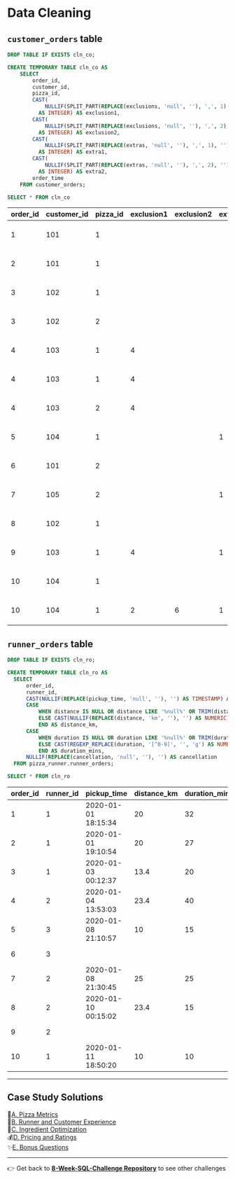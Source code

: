 # Data Cleaning

## `customer_orders` table
```SQL
DROP TABLE IF EXISTS cln_co;

CREATE TEMPORARY TABLE cln_co AS
	SELECT 
		order_id,
	    customer_id,
	    pizza_id,
	    CAST(
	      	NULLIF(SPLIT_PART(REPLACE(exclusions, 'null', ''), ',', 1), '') 
	      AS INTEGER) AS exclusion1,
	    CAST(
	      	NULLIF(SPLIT_PART(REPLACE(exclusions, 'null', ''), ',', 2), '') 
	      AS INTEGER) AS exclusion2,
	    CAST(
	      	NULLIF(SPLIT_PART(REPLACE(extras, 'null', ''), ',', 1), '') 
	      AS INTEGER) AS extra1,
	    CAST(
	      	NULLIF(SPLIT_PART(REPLACE(extras, 'null', ''), ',', 2), '') 
	      AS INTEGER) AS extra2,
	    order_time   
	FROM customer_orders;

SELECT * FROM cln_co
```
| order_id | customer_id | pizza_id | exclusion1 | exclusion2 | extra1 | extra2 | order_time          |
| -------- | ----------- | -------- | ---------- | ---------- | ------ | ------ | ------------------- |
| 1        | 101         | 1        |            |            |        |        | 2020-01-01 18:05:02 |
| 2        | 101         | 1        |            |            |        |        | 2020-01-01 19:00:52 |
| 3        | 102         | 1        |            |            |        |        | 2020-01-02 23:51:23 |
| 3        | 102         | 2        |            |            |        |        | 2020-01-02 23:51:23 |
| 4        | 103         | 1        | 4          |            |        |        | 2020-01-04 13:23:46 |
| 4        | 103         | 1        | 4          |            |        |        | 2020-01-04 13:23:46 |
| 4        | 103         | 2        | 4          |            |        |        | 2020-01-04 13:23:46 |
| 5        | 104         | 1        |            |            | 1      |        | 2020-01-08 21:00:29 |
| 6        | 101         | 2        |            |            |        |        | 2020-01-08 21:03:13 |
| 7        | 105         | 2        |            |            | 1      |        | 2020-01-08 21:20:29 |
| 8        | 102         | 1        |            |            |        |        | 2020-01-09 23:54:33 |
| 9        | 103         | 1        | 4          |            | 1      | 5      | 2020-01-10 11:22:59 |
| 10       | 104         | 1        |            |            |        |        | 2020-01-11 18:34:49 |
| 10       | 104         | 1        | 2          | 6          | 1      | 4      | 2020-01-11 18:34:49 |

## `runner_orders` table
```SQL
DROP TABLE IF EXISTS cln_ro;

CREATE TEMPORARY TABLE cln_ro AS
  SELECT 
      order_id,
      runner_id,
      CAST(NULLIF(REPLACE(pickup_time, 'null', ''), '') AS TIMESTAMP) AS pickup_time,
      CASE 
          WHEN distance IS NULL OR distance LIKE '%null%' OR TRIM(distance) = '' THEN NULL
          ELSE CAST(NULLIF(REPLACE(distance, 'km', ''), '') AS NUMERIC)
          END AS distance_km,
      CASE 
          WHEN duration IS NULL OR duration LIKE '%null%' OR TRIM(duration) = '' THEN NULL
          ELSE CAST(REGEXP_REPLACE(duration, '[^0-9]', '', 'g') AS NUMERIC)
          END AS duration_mins,
      NULLIF(REPLACE(cancellation, 'null', ''), '') AS cancellation
  FROM pizza_runner.runner_orders;

SELECT * FROM cln_ro
```
| order_id | runner_id | pickup_time         | distance_km | duration_mins | cancellation            |
| -------- | --------- | ------------------- | ----------- | ------------- | ----------------------- |
| 1        | 1         | 2020-01-01 18:15:34 | 20          | 32            |                         |
| 2        | 1         | 2020-01-01 19:10:54 | 20          | 27            |                         |
| 3        | 1         | 2020-01-03 00:12:37 | 13.4        | 20            |                         |
| 4        | 2         | 2020-01-04 13:53:03 | 23.4        | 40            |                         |
| 5        | 3         | 2020-01-08 21:10:57 | 10          | 15            |                         |
| 6        | 3         |                     |             |               | Restaurant Cancellation |
| 7        | 2         | 2020-01-08 21:30:45 | 25          | 25            |                         |
| 8        | 2         | 2020-01-10 00:15:02 | 23.4        | 15            |                         |
| 9        | 2         |                     |             |               | Customer Cancellation   |
| 10       | 1         | 2020-01-11 18:50:20 | 10          | 10            |                         |

---
## Case Study Solutions
🍕[A. Pizza Metrics](https://github.com/PHAMTHUYDUYEN/8-week-SQL-Challenge/blob/main/Challenge%20%232%20-%20Pizza%20Runner/A.%20PIZZA%20METRICS.md)\
🏃[B. Runner and Customer Experience](https://github.com/PHAMTHUYDUYEN/8-week-SQL-Challenge/blob/main/Challenge%20%232%20-%20Pizza%20Runner/B.%20RUNNER%20AND%20CUSTOMERS%20EXPERIENCE.md)\
🥓[C. Ingredient Optimization](https://github.com/PHAMTHUYDUYEN/8-week-SQL-Challenge/blob/main/Challenge%20%232%20-%20Pizza%20Runner/C.%20INGREDIENT%20OPTIMIZATION.md)\
💰[D. Pricing and Ratings](https://github.com/PHAMTHUYDUYEN/8-week-SQL-Challenge/blob/main/Challenge%20%232%20-%20Pizza%20Runner/D.%20PRICING%20AND%20RATINGS.md)\
✨[E. Bonus Questions](https://github.com/PHAMTHUYDUYEN/8-week-SQL-Challenge/blob/main/Challenge%20%232%20-%20Pizza%20Runner/E.%20BONUS%20QUESTIONS.md)

---
👉 Get back to [**8-Week-SQL-Challenge Repository**](https://github.com/PHAMTHUYDUYEN/8-week-SQL-Challenge) to see other challenges
